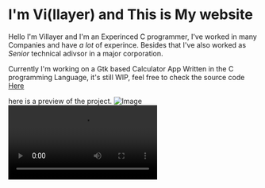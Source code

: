 # I'm Vi(llayer) and This is My website

Hello I'm Villayer and I'm an Experinced C programmer, I've worked in many Companies and have _a lot_ of experince.
Besides that I've also worked as _Senior_ technical adivsor in a major corporation.

Currently I'm working on a Gtk based Calculator App Written in the C programming Language, it's still WIP, feel free to check the source code [Here](https://github.com/villayer/Calculator)

here is a preview of the project.
![Image](calc2.png)
![Image](pre.mp4)

